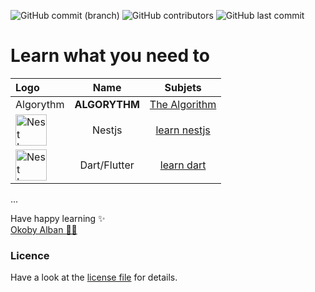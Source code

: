 ![GitHub commit (branch)](https://img.shields.io/github/commit-activity/m/alban-okoby/learn-all-things-you-need)
![GitHub contributors](https://img.shields.io/github/contributors-anon/alban-okoby/learn-all-things-you-need)
![GitHub last commit](https://img.shields.io/github/last-commit/alban-okoby/learn-all-things-you-need)
# Learn what you need to 

| Logo | Name | Subjets  |
|:-----|:--------:|:--------:|
|  Algorythm  | **ALGORYTHM** | [The Algorithm](https://github.com/TheAlgorithms) |
| <img src="https://nestjs.com/img/logo-small.svg" width="50" alt="Nest Logo" /> | Nestjs | [learn nestjs](https://github.com/alban-okoby/learn-all-things-you-need/tree/main/nestjs) | 
| <img src="https://upload.wikimedia.org/wikipedia/commons/c/c6/Dart_logo.png" width="50" alt="Nest Logo" /> | Dart/Flutter | [learn dart](https://github.com/alban-okoby/learn-all-things-you-need/tree/main/Flutter/the_basics_of_dart) | 

...
<!-- 
## Learn Python 
## Why learn python ? 
Quelques raisons d'apprendre python :
- Facile à apprendre -> Python a peu de mots-clés, une structure simple et une syntaxe clairement définie. Cela permet à l'étudiant d'apprendre rapidement la langue.

- Facile à lire −> Le code Python est plus clairement défini et visible pour les yeux.
- Facile à entretenir −> Le code source de Python est assez facile à entretenir.
- Une large bibliothèque standard -> La majeure partie de la bibliothèque de Python est très portable et compatible multiplateforme sur UNIX, Windows et Mac.
- Mode interactif -> Python prend en charge un mode interactif qui permet des tests interactifs et le débogage d'extraits de code.
- Portable -> Python peut fonctionner sur une grande variété de plates-formes matérielles et possède la même interface sur toutes les plates-formes.
- Extensible - Vous pouvez ajouter des modules de bas niveau à l'interpréteur Python. Ces modules permettent aux programmeurs de compléter ou de personnaliser leurs outils pour être plus efficaces.
- Bases de données −> Python fournit des interfaces avec toutes les principales bases de données commerciales.
- Programmation GUI -> Python prend en charge les applications GUI qui peuvent être créées et portées sur de nombreux appels système, bibliothèques et systèmes Windows, tels que Windows MFC, Macintosh et le système X Window d'Unix.
- Évolutif -> Python offre une meilleure structure et un meilleur support pour les grands programmes que les scripts shell
- Python est interprété -> Python est traité au moment de l'exécution par l'interpréteur. Vous n'avez pas besoin de compiler votre programme avant de l'exécuter. Ceci est similaire à PERL et PHP 
- Python est orienté objet -> Python prend en charge le style ou la technique de programmation orienté objet qui encapsule le code dans des objets.
- Python est un langage pour débutants - Python est un excellent langage pour les programmeurs débutants et prend en charge le développement d'une large gamme d'applications allant du simple traitement de texte aux navigateurs WWW en passant par les jeux.

## Python tutorials 
### Python for beginners
[01-learn_python](https://thepythonguru.com/)

### Python framework (Django)
[create_revisiting_app](https://overiq.com/django-1-10/revisiting-cadmin-app/)
 -->

 Have happy learning ✨ <br>
 [Okoby Alban 🐱‍👤](https://github.com/alban-okoby/learn-all-things-you-need/blob/main/licence) 


### Licence
Have a look at the [license file](https://github.com/alban-okoby/learn-all-things-you-need/blob/main/licence) for details.
